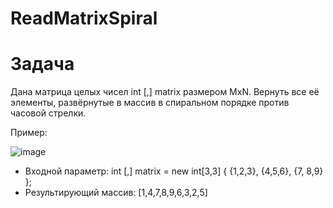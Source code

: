 # ReadMatrixSpiral

# Задача
Дана матрица целых чисел int [,] matrix размером MxN. Вернуть все её элементы, развёрнутые в массив в спиральном порядке против часовой стрелки.

Пример:

![image](https://github.com/OgOlegator/ReadMatrixSpiral/assets/92753056/48158128-8367-46d0-89d6-301fb015a6b7) 

- Входной параметр: int [,] matrix = new int[3,3] { {1,2,3}, {4,5,6}, {7, 8,9} };
- Результирующий массив: [1,4,7,8,9,6,3,2,5]
